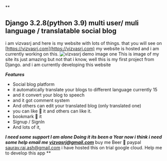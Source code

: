 **

## Django 3.2.8(python 3.9) multi user/ muli language / translatable social blog  
i am vizvasrj and here is my website with lots of things.
that you will see on [https://vizvasrj.com](https://vizvasrj.com) my website is hosted and i am currently working on this.
![vizvasrj demo image one](https://i.imgur.com/usSksDl.png)
This is image of my site its just  amazing but not that i know,
well this is my first project from Django. and i am currently developing this website 

***Features***

 - Social blog platform
 - it automatically translate your blogs to different language currently 15
 - and it convert your blog to speech
 - and it got comment system
 - And others can edit your translated blog (only translated one)
 - you can like 🧡 it and others can like it.
 - bookmark 🔖 it 
 - Signup / SignIn
 - And lots of it, 

***I need some support I am alone Doing it its been a Year now i think i need some help email me [vizvasrj@gmail.com](mailto:vizvasrj@gmail.com)***
buy me Beer 🍺 paypal saurav.raj.ash@gmail.com
i have hosted this on trial google cloud. Help me to develop this app 
**
